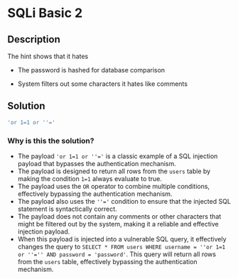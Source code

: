 # SQLi Basic 2

## Description
The hint shows that it hates

- The password is hashed for database comparison

- System filters out some characters it hates like comments


## Solution

```SQL
'or 1=1 or ''='
```

### Why is this the solution?

- The payload `'or 1=1 or ''='` is a classic example of a SQL injection payload that bypasses the authentication mechanism.
- The payload is designed to return all rows from the `users` table by making the condition `1=1` always evaluate to true.
- The payload uses the `OR` operator to combine multiple conditions, effectively bypassing the authentication mechanism.
- The payload also uses the `''='` condition to ensure that the injected SQL statement is syntactically correct.
- The payload does not contain any comments or other characters that might be filtered out by the system, making it a reliable and effective injection payload.
- When this payload is injected into a vulnerable SQL query, it effectively changes the query to `SELECT * FROM users WHERE username = ''or 1=1 or ''='' AND password = 'password'`. This query will return all rows from the `users` table, effectively bypassing the authentication mechanism.


